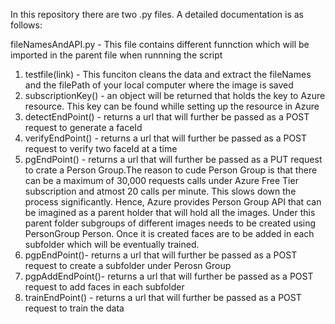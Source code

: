 In this repository there are two .py files. A detailed documentation is as follows:

fileNamesAndAPI.py - This file contains different funnction which will be imported in the parent file when runnning the script
1) testfile(link) - This funciton cleans the data and extract the fileNames and the filePath of your local computer where the image is saved
2) subscriptionKey() - an object will be returned that holds the key to Azure resource. This key can be found whille setting up the resource in Azure
3) detectEndPoint() - returns a url that will further be passed as a POST request to generate a faceId 
4) verifyEndPoint() - returns a url that will further be passed as a POST request to verify two faceId at a time
5) pgEndPoint() - returns a url that will further be passed as a PUT request to crate a Person Group.The reason to cude Person Group is that there can be a maximum of 30,000 requests calls under Azure Free Tier subscription and atmost 20 calls per minute. This slows down the process significantly. Hence, Azure provides Person Group API that can be imagined as a parent holder that will hold all the images. Under this parent folder subgroups of different images needs to be created using PersonGroup Person. Once it is created faces are to be added in each subfolder which will be eventually trained.
6) pgpEndPoint()- returns a url that will further be passed as a POST request to create a subfolder under Perosn Group
7) pgpAddEndPoint()- returns a url that will further be passed as a POST request to add faces in each subfolder
8) trainEndPoint() - returns a url that will further be passed as a POST request to train the data
